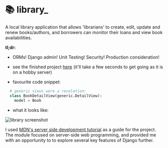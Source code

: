 # :books: library_

A local library application that allows 'librarians' to create, edit, update and renew books/authors, and borrowers can monitor their loans and view book availabilities.

__tl;dr:__
- ORMs! Django admin! Unit Testing! Security! Production consideration!

- see the finished project [here](https://murmuring-meadow-13423.herokuapp.com) (it'll take a few seconds to get going as it is on a hobby server)

- favourite code snippet:
```Python
  # generic views were a revelation:
  class BookDetailView(generic.DetailView):
    model = Book
```
- what it looks like:

![library screenshot](https://s3.eu-west-2.amazonaws.com/media.jh-portfolio/media/project_images/library-1.png)

I used [MDN's server side development tutorial](https://developer.mozilla.org/en-US/docs/Learn/Server-side) as a guide for the project. The module focused on server-side web programming, and provided me with an opportunity to to explore several key features of Django further.
